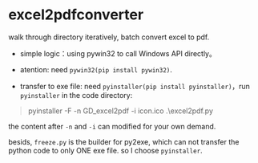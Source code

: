 # excel2pdfconverter
walk through directory iteratively, batch convert excel to pdf.

- simple logic：using pywin32 to call Windows API directly。

- atention: need `pywin32(pip install pywin32)`.

- transfer to exe file: need `pyinstaller(pip install pyinstaller)`，run `pyinstaller` in the code directory:

>pyinstaller -F -n GD_excel2pdf -i icon.ico .\excel2pdf.py

the content after `-n` and `-i` can modified for your own demand.


besids, `freeze.py` is the builder for py2exe, which can not transfer the python code to only ONE exe file. so I choose `pyinstaller`. 

